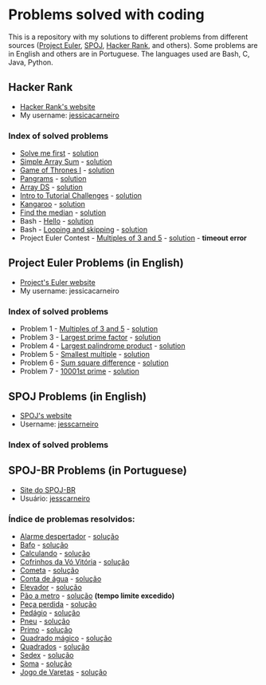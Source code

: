 # Problems solved with coding #

This is a repository with my solutions to different problems from different sources ([Project Euler][euler], [SPOJ][spoj], [Hacker Rank][hackerrank], and others). Some problems are in English and others are in Portuguese. The languages used are Bash, C, Java, Python.

## Hacker Rank ##

* [Hacker Rank's website][hackerrank]
* My username: [jessicacarneiro](https://www.hackerrank.com/jessicacarneiro)

### Index of solved problems ###

* [Solve me first](https://www.hackerrank.com/challenges/solve-me-first) - [solution](hacker_rank/solve_me_first)
* [Simple Array Sum](https://www.hackerrank.com/challenges/simple-array-sum) - [solution](hacker_rank/simple_array_sum)
* [Game of Thrones I](https://www.hackerrank.com/challenges/game-of-thrones) - [solution](hacker_rank/game_of_thrones)
* [Pangrams](https://www.hackerrank.com/challenges/pangrams) - [solution](hacker_rank/pangram)
* [Array DS](https://www.hackerrank.com/challenges/arrays-ds) - [solution](hacker_rank/array_ds)
* [Intro to Tutorial Challenges](https://www.hackerrank.com/challenges/tutorial-intro) - [solution](hacker_rank/tutorial_intro)
* [Kangaroo](https://www.hackerrank.com/contests/w21/challenges/kangaroo/) - [solution](hacker_rank/kangaroo)
* [Find the median](https://www.hackerrank.com/challenges/find-median) - [solution](hacker_rank/find_median)
* Bash - [Hello]() - [solution](hacker_rank/bash/hello.sh)
* Bash - [Looping and skipping](https://www.hackerrank.com/challenges/bash-tutorials---looping-and-skipping) - [solution](hacker_rank/bash/odd_99.sh)
* Project Euler Contest - [Multiples of 3 and 5](https://www.hackerrank.com/contests/projecteuler/challenges/euler001) - [solution](hacker_rank/project_euler_contest/pe1.c) - __timeout error__


## Project Euler Problems (in English) ##

* [Project's Euler website][euler]
* My username: jessicacarneiro

### Index of solved problems ###

* Problem 1 - [Multiples of 3 and 5](https://projecteuler.net/problem=1) - [solution](project_euler/problem1)
* Problem 3 - [Largest prime factor](https://projecteuler.net/problem=3) - [solution](project_euler/problem3)
* Problem 4 - [Largest palindrome product](https://projecteuler.net/problem=4) - [solution](project_euler/problem4)
* Problem 5 - [Smallest multiple](https://projecteuler.net/problem=5) - [solution](project_euler/problem5)
* Problem 6 - [Sum square difference](https://projecteuler.net/problem=6) - [solution](project_euler/problem6)
* Problem 7 - [10001st prime](https://projecteuler.net/problem=7) - [solution](project_euler/problem7) 


## SPOJ Problems (in English) ##

* [SPOJ's website][spoj]
* Username: [jesscarneiro][profile]

### Index of solved problems ###



## SPOJ-BR Problems (in Portuguese) ##

* [Site do SPOJ-BR][spojbr]
* Usuário: [jesscarneiro][profilebr]

### Índice de problemas resolvidos: ###

* [Alarme despertador][alades] - [solução](spoj_br/alades)
* [Bafo][bafo] - [solução](spoj_br/bafo)
* [Calculando][calcula] - [solução](spoj_br/calcula)
* [Cofrinhos da Vó Vitória][cofre] - [solução](spoj_br/cofre)
* [Cometa][cometa2] - [solução](spoj_br/cometa2)
* [Conta de água][conta1] - [solução](spoj_br/conta1)
* [Elevador][elevado2] - [solução](spoj_br/elevado2)
* [Pão a metro][pao07] - [solução](spoj_br/pao07) __(tempo limite excedido)__
* [Peça perdida][peca7] - [solução](spoj_br/peca7)
* [Pedágio][pedagio1] - [solução](spoj_br/pedagio1)
* [Pneu][jpneu] - [solução](spoj_br/jpneu)
* [Primo][primo] - [solução](spoj_br/primo)
* [Quadrado mágico][magico11] - [solução](spoj_br/magico11)
* [Quadrados][quadrad2] - [solução](spoj_br/quadrad2)
* [Sedex][jsedex] - [solução](spoj_br/jsedex)
* [Soma][soma] - [solução](spoj_br/soma)
* [Jogo de Varetas][varetas] - [solução](spoj_br/varetas)


[euler]: http://projecteuler.net/
[hackerrank]: https://www.hackerrank.com/

[profile]:  http://.spoj.com/users/jesscarneiro/
[profilebr]:  http://br.spoj.com/users/jesscarneiro/
[spoj]: http://www.spoj.com/
[spojbr]:   http://br.spoj.com/


[test]: http://www.spoj.com/problems/TEST/


[alades]:   http://br.spoj.com/problems/ALADES/
[bafo]:     http://br.spoj.com/problems/BAFO/
[calcula]:  http://br.spoj.com/problems/CALCULA/
[cofre]:    http://br.spoj.com/problems/COFRE/
[cometa2]:  http://br.spoj.com/problems/COMETA2/
[conta1]:   http://br.spoj.com/problems/CONTA1/
[elevado2]: http://br.spoj.com/problems/ELEVADO2/
[jpneu]:    http://br.spoj.com/problems/JPNEU/
[jsedex]:   http://br.spoj.com/problems/JSEDEX/
[magico11]: http://br.spoj.com/problems/MAGICO11/
[pao07]:    http://br.spoj.com/problems/PAO07/
[peca7]:    http://br.spoj.com/problems/PECA7/
[pedagio1]: http://br.spoj.com/problems/PEDAGIO1/
[primo]:    http://br.spoj.com/problems/PRIMO/
[quadrad2]: http://br.spoj.com/problems/QUADRAD2/
[soma]:     http://br.spoj.com/problems/SOMA/
[varetas]:  http://br.spoj.com/problems/VARETAS/


